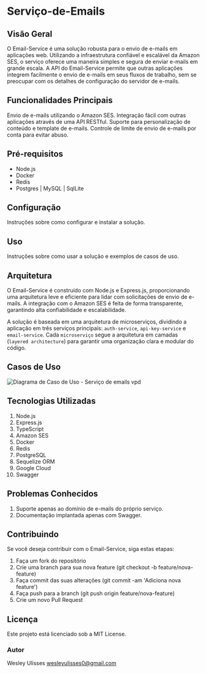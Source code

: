 # Serviço-de-Emails

## Visão Geral

O Email-Service é uma solução robusta para o envio de e-mails em aplicações web. Utilizando a infraestrutura confiável e escalável da Amazon SES, o serviço oferece uma maneira simples e segura de enviar e-mails em grande escala. A API do Email-Service permite que outras aplicações integrem facilmente o envio de e-mails em seus fluxos de trabalho, sem se preocupar com os detalhes de configuração do servidor de e-mails.

## Funcionalidades Principais

Envio de e-mails utilizando o Amazon SES.
Integração fácil com outras aplicações através de uma API RESTful.
Suporte para personalização de conteúdo e template de e-mails.
Controle de limite de envio de e-mails por conta para evitar abuso.

## Pré-requisitos

- Node.js
- Docker
- Redis
- Postgres | MySQL | SqlLite

## Configuração

Instruções sobre como configurar e instalar a solução.

## Uso

Instruções sobre como usar a solução e exemplos de casos de uso.

## Arquitetura

O Email-Service é construído com Node.js e Express.js, proporcionando uma arquitetura leve e eficiente para lidar com solicitações de envio de e-mails. A integração com o Amazon SES é feita de forma transparente, garantindo alta confiabilidade e escalabilidade.

A solução é baseada em uma arquitetura de microserviços, dividindo a aplicação em três serviços principais: `auth-service`, `api-key-service` e `email-service`. Cada `microserviço` segue a arquitetura em camadas (`layered architecture`) para garantir uma organização clara e modular do código.

## Casos de Uso
![Diagrama de Caso de Uso - Serviço de emails vpd](https://github.com/WesleyUlisses/Servi-o-de-Emails/assets/90068576/8fdca770-2497-4297-a02c-6d8d66d61155)

## Tecnologias Utilizadas
<ol>
  <li>
    Node.js
  </li>
  <li>
    Express.js
  </li>
<li>
  TypeScript
</li>
<li>
  Amazon SES
</li>
<li>
  Docker
</li>
<li>
  Redis
</li>
<li>
  PostgreSQL
</li>
<li>
  Sequelize ORM
</li>
<li>
  Google Cloud
</li>
<li>
  Swagger
</li>
</ol>


## Problemas Conhecidos

1. Suporte apenas ao domínio de e-mails do próprio serviço.
2. Documentação implantada apenas com Swagger.

## Contribuindo

Se você deseja contribuir com o Email-Service, siga estas etapas:

1. Faça um fork do repositório
2. Crie uma branch para sua nova feature (git checkout -b feature/nova-feature)
3. Faça commit das suas alterações (git commit -am 'Adiciona nova feature')
4. Faça push para a branch (git push origin feature/nova-feature)
5. Crie um novo Pull Request

## Licença

Este projeto está licenciado sob a MIT License.

### Autor

Wesley Ulisses
<wesleyulisses0@gmail.com>
